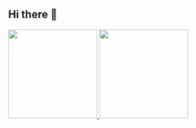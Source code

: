 ## Hi there 👋

<div>
<a href="https://github.com/leoforner">
<img loading="lazy" height="180em" src="https://github-readme-stats.vercel.app/api/top-langs/?username=leoforner&layout=compact&langs_count=7&theme=dracula"/>
<img loading="lazy" height="180em" src="https://github-readme-stats.vercel.app/api?username=leoforner&show_icons=true&theme=dracula&include_all_commits=true&count_private=true"/>
</div>



<!--
**leoforner/leoforner** is a ✨ _special_ ✨ repository because its `README.md` (this file) appears on your GitHub profile.

Here are some ideas to get you started:

- 🔭 I’m currently working on ...
- 🌱 I’m currently learning ...
- 👯 I’m looking to collaborate on ...
- 🤔 I’m looking for help with ...
- 💬 Ask me about ...
- 📫 How to reach me: ...
- 😄 Pronouns: ...
- ⚡ Fun fact: ...
-->
